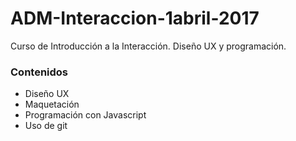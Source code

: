 # ADM-Interaccion-1abril-2017

Curso de Introducción a la Interacción. Diseño UX y programación.

### Contenidos

- Diseño UX
- Maquetación
- Programación con Javascript
- Uso de git
